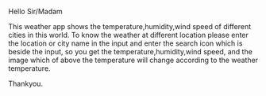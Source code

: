 Hello Sir/Madam 

This weather app shows the temperature,humidity,wind speed of different cities in this world.
To know the weather at different location please enter the location or city name in the input 
and enter the search icon which is beside the input, so you get the temperature,humidity,wind speed, and 
the image which of above the temperature  will change according to the weather temperature.

Thankyou.
